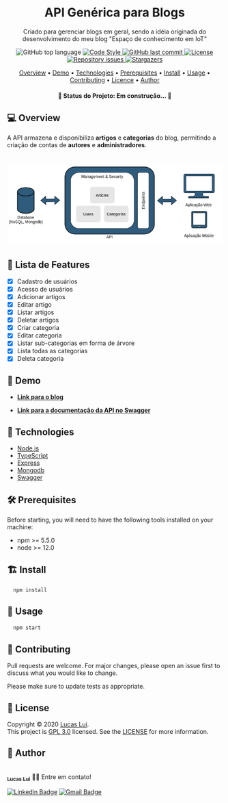 [//]: # (Título e Descrição)
<h1 align="center"> API Genérica para Blogs </h1>

[//]: # (Nome do Projeto)
<p align="center"> Criado para gerenciar blogs em geral, sendo a idéia originada do desenvolvimento do meu blog "Espaço de conhecimento em IoT"</p>

[//]: # (Badges)
<p align="center">

  <img alt="GitHub top language" src="https://img.shields.io/github/languages/top/lucaslui/blog-backend">

  <a href="http://standardjs.com">
    <img alt="Code Style" src="https://img.shields.io/badge/code%20style-standard-brightgreen.svg">
  </a>

  <a href="https://github.com/tgmarinho/nlw1/commits/master">
    <img alt="GitHub last commit" src="https://img.shields.io/github/last-commit/lucaslui/blog-backend">
  </a>

  <a href="https://badges.frapsoft.com/os/v1/open-source.svg?v=103">
    <img alt="License" src="https://img.shields.io/badge/License-GPL%20v3-brightgreen">
  </a>

  <a href="https://github.com/lukemorales/rocketshoes-react-native/issues">
    <img alt="Repository issues" src="https://img.shields.io/github/issues/lucaslui/blog-backend.svg">
  </a>

   <a href="https://github.com/tgmarinho/nlw1/stargazers">
    <img alt="Stargazers" src="https://img.shields.io/github/stars/lucaslui/blog-backend?style=social">
  </a>
</p>

[//]: # (Tabela de Conteúdos)
<p align="center">
 <a href="#overview">Overview</a> •
 <a href="#demo">Demo</a> • 
 <a href="#technologies">Technologies</a> • 
 <a href="#prerequisites">Prerequisites</a> • 
 <a href="#install">Install</a> • 
 <a href="#usage">Usage</a> • 
 <a href="#contributing">Contributing</a> • 
 <a href="#licence">Licence</a> • 
 <a href="#author">Author</a>
</p>

<h4 align="center"> 🚧  Status do Projeto: Em construção...  🚧 </h4>

<h2 id="overview"> 💻 Overview </h2>

A API armazena e disponibiliza **artigos** e **categorias** do blog, permitindo a criação de contas de **autores** e **administradores**.

<h1 align="center">
    <img alt="general-vision" title="#general-vision" src="./docs/architecture/general-vision.png" />
</h1>

[//]: # (Listar as Funcionalidades da Aplicação.)
## 📑 Lista de Features

- [x] Cadastro de usuários
- [x] Acesso de usuários
- [x] Adicionar artigos
- [x] Editar artigo
- [x] Listar artigos
- [x] Deletar artigos
- [x] Criar categoria
- [x] Editar categoria
- [x] Listar sub-categorias em forma de árvore
- [x] Lista todas as categorias
- [x] Deleta categoria

<h2 id="demo"> 🧪 Demo </h2>

  - [**Link para o blog**](https://lucaslui.github.io/blog/)

  - [**Link para a documentação da API no Swagger**](https://dashboard.heroku.com/apps/espaco-de-conhecimento-backend)

<h2 id="technologies"> 🧰 Technologies </h2>

- [Node.js](https://nodejs.org/en/)
- [TypeScript](https://www.typescriptlang.org/)
- [Express](https://expressjs.com/pt-br/)
- [Mongodb](https://www.mongodb.com/)
- [Swagger](https://swagger.io/)

<h2 id="prerequisites"> 🛠 Prerequisites </h2>

Before starting, you will need to have the following tools installed on your machine:

  - npm >= 5.5.0
  - node >= 12.0

<h2 id="install"> 🏗️ Install </h2>

```sh
  npm install
```

<h2 id="usage"> 🚀 Usage </h2>

```sh
  npm start
```

<h2 id="contributing"> 🤝 Contributing </h2>

Pull requests are welcome. For major changes, please open an issue first to discuss what you would like to change.

Please make sure to update tests as appropriate.

<h2 id="license"> 📝 License </h2>

Copyright © 2020 [Lucas Lui](https://github.com/lucaslui).<br />
This project is [GPL 3.0](./license) licensed. See the [LICENSE](./license) for more information.

<h2 id="author"> 👤 Author </h2>

<a href="https://github.com/lucaslui">
<img style="border-radius: 50%;" src="https://avatars.githubusercontent.com/u/10131629?s=400&u=d8e06eb899dd25a7509a969dc4641e1de62762ed&v=4" width="100px;" alt=""/> <br/>
<sub><b>Lucas Lui</b></sub></a> 👋🏽 Entre em contato!

[![Linkedin Badge](https://img.shields.io/badge/-Lucas-blue?style=flat-square&logo=Linkedin&logoColor=white&link=https://www.linkedin.com/in/lucas-lui-motta/)](https://www.linkedin.com/in/lucas-lui-motta/) 
[![Gmail Badge](https://img.shields.io/badge/-lucasluimotta@gmail.com-c14438?style=flat-square&logo=Gmail&logoColor=white&link=mailto:lucasluimotta@gmail.com)](mailto:lucasluimotta@gmail.com)

